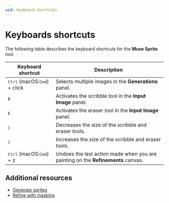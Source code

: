 ```yaml
---
uid: keyboard-shortcuts
---
```


# Keyboards shortcuts

The following table describes the keyboard shortcuts for the **Muse Sprite** tool.

| Keyboard shortcut | Description |
| --- | --- |
| <kbd>Ctrl</kbd> (macOS:<kbd>Cmd</kbd>) + click | Selects multiple images in the  **Generations** panel. |
| <kbd>B</kbd> | Activates the scribble tool in the **Input Image** panel.|
| <kbd>E</kbd> | Activates the eraser tool in the **Input Image** panel. |
| <kbd>[</kbd> | Decreases the size of the scribble and eraser tools.|
| <kbd>]</kbd> | Increases the size of the scribble and eraser tools.|
| <kbd>Ctrl</kbd> (macOS:<kbd>Cmd</kbd>) + z | Undoes the last action made when you are painting on the **Refinements** canvas. |

## Additional resources

* [Generate sprites](xref:generate)
* [Refine with masking](xref:refine)
